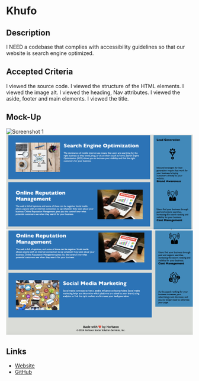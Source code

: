 # Khufo
## Description
I NEED a codebase that complies with accessibility guidelines so that our website is search engine optimized.

## Accepted Criteria 
I viewed the source code.
I viewed the structure of the HTML elements. 
I viewed the image alt.
I viewed the heading, Nav attributes.
I viewed the aside, footer and main elements.
I viewed the title.

## Mock-Up
![ Screenshot 1](./assets/images/Screenshot%201.png)
![ Screenshot 2](./assets/images/Screenshot%202.png)
![ Screenshot 3](./assets/images/Screenshot%203.png)


## Links 
* [Website](https://mwahba624.github.io/Khufo/)
* [GitHub](https://github.com/mwahba624/Khufo)
